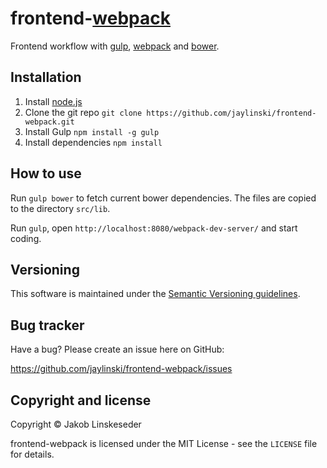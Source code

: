 frontend-[webpack](https://github.com/webpack/webpack)
=================

Frontend workflow with [gulp](https://github.com/gulpjs/gulp), [webpack](https://github.com/webpack/webpack) and [bower](https://github.com/bower/bower).


Installation
------------

1. Install [node.js](http://nodejs.org/)
2. Clone the git repo `git clone https://github.com/jaylinski/frontend-webpack.git`
3. Install Gulp `npm install -g gulp`
4. Install dependencies `npm install`


How to use
----------

Run `gulp bower` to fetch current bower dependencies. The files are copied to the directory `src/lib`.

Run `gulp`, open `http://localhost:8080/webpack-dev-server/` and start coding.


Versioning
----------

This software is maintained under the [Semantic Versioning guidelines](http://semver.org/).


Bug tracker
-----------

Have a bug? Please create an issue here on GitHub:

https://github.com/jaylinski/frontend-webpack/issues


Copyright and license
---------------------

Copyright &copy; Jakob Linskeseder

frontend-webpack is licensed under the MIT License - see the `LICENSE` file for details.
